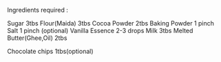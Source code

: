 Ingredients required :

Sugar 3tbs
Flour(Maida) 3tbs
Cocoa Powder 2tbs
Baking Powder 1 pinch
Salt 1 pinch (optional)
Vanilla Essence 2-3 drops
Milk 3tbs
Melted Butter(Ghee,Oil) 2tbs


Chocolate chips 1tbs(optional)